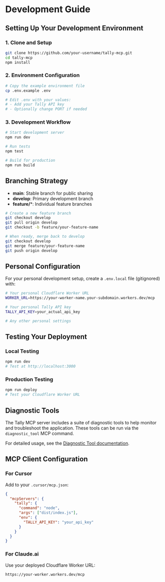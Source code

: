 # Development Guide

## Setting Up Your Development Environment

### 1. Clone and Setup

```bash
git clone https://github.com/your-username/tally-mcp.git
cd tally-mcp
npm install
```

### 2. Environment Configuration

```bash
# Copy the example environment file
cp .env.example .env

# Edit .env with your values:
# - Add your Tally API key
# - Optionally change PORT if needed
```

### 3. Development Workflow

```bash
# Start development server
npm run dev

# Run tests
npm test

# Build for production
npm run build
```

## Branching Strategy

- **main**: Stable branch for public sharing
- **develop**: Primary development branch
- **feature/***: Individual feature branches

```bash
# Create a new feature branch
git checkout develop
git pull origin develop
git checkout -b feature/your-feature-name

# When ready, merge back to develop
git checkout develop
git merge feature/your-feature-name
git push origin develop
```

## Personal Configuration

For your personal development setup, create a `.env.local` file (gitignored) with:

```bash
# Your personal Cloudflare Worker URL
WORKER_URL=https://your-worker-name.your-subdomain.workers.dev/mcp

# Your personal Tally API key
TALLY_API_KEY=your_actual_api_key

# Any other personal settings
```

## Testing Your Deployment

### Local Testing
```bash
npm run dev
# Test at http://localhost:3000
```

### Production Testing
```bash
npm run deploy
# Test your Cloudflare Worker URL
```

## Diagnostic Tools

The Tally MCP server includes a suite of diagnostic tools to help monitor and troubleshoot the application. These tools can be run via the `diagnostic_tool` MCP command.

For detailed usage, see the [Diagnostic Tool documentation](./tools/diagnostic-tool.md).

## MCP Client Configuration

### For Cursor
Add to your `.cursor/mcp.json`:
```json
{
  "mcpServers": {
    "tally": {
      "command": "node",
      "args": ["dist/index.js"],
      "env": {
        "TALLY_API_KEY": "your_api_key"
      }
    }
  }
}
```

### For Claude.ai
Use your deployed Cloudflare Worker URL:
```
https://your-worker.workers.dev/mcp
``` 